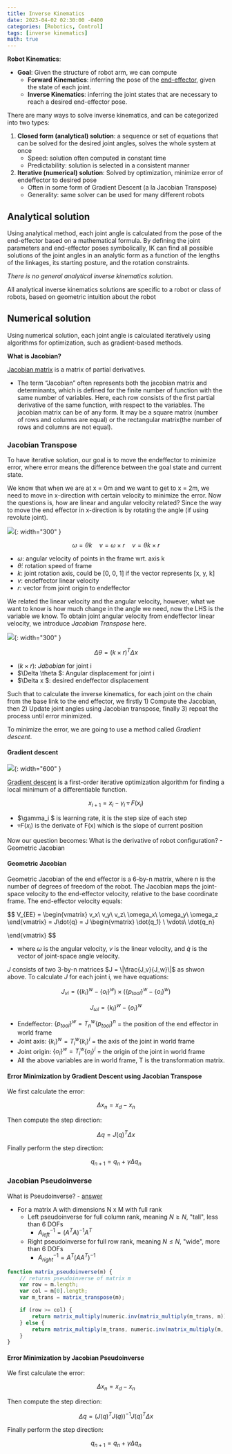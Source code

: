 ```yaml
---
title: Inverse Kinematics 
date: 2023-04-02 02:30:00 -0400
categories: [Robotics, Control]
tags: [inverse kinematics] 
math: true
---
```


**Robot Kinematics**:
- **Goal**: Given the structure of robot arm, we can compute
  - **Forward Kinematics**: inferring the pose of the [end-effector](https://en.wikipedia.org/wiki/Robot_end_effector), given the state of each joint.
  - **Inverse Kinematics**: inferring the joint states that are necessary to reach a desired end-effector pose.

There are many ways to solve inverse kinematics, and can be categorized into two types:
1. **Closed form (analytical) solution**: a sequence or set of equations that can be solved for the desired joint angles, solves the whole system at once
    - Speed: solution often computed in constant time
    - Predictability: solution is selected in a consistent manner
2. **Iterative (numerical) solution**: Solved by optimization, minimize error of endeffector to desired pose
    - Often in some form of Gradient Descent (a la Jacobian Transpose)
    - Generality: same solver can be used for many different robots

## Analytical solution 
Using analytical method, each joint angle is calculated from the pose of the end-effector based on a mathematical formula. By defining the joint parameters and end-effector poses symbolically, IK can find all possible solutions of the joint angles in an analytic form as a function of the lengths of the linkages, its starting posture, and the rotation constraints.

*There is no general analytical inverse kinematics solution.*

All analytical inverse kinematics solutions are specific to a robot or class
of robots, based on geometric intuition about the robot

## Numerical solution
Using numerical solution, each joint angle is calculated iteratively using algorithms for optimization, such as gradient-based methods.

**What is Jacobian?**

[Jacobian matrix](https://en.wikipedia.org/wiki/Jacobian_matrix_and_determinant) is a matrix of partial derivatives.
- The term “Jacobian” often represents both the jacobian matrix and determinants, which is defined for the finite number of function with the same number of variables. Here, each row consists of the first partial derivative of the same function, with respect to the variables. The jacobian matrix can be of any form. It may be a square matrix (number of rows and columns are equal) or the rectangular matrix(the number of rows and columns are not equal).

### Jacobian Transpose 
To have iterative solution, our goal is to  move the endeffector to minimize error, where error means the difference between the goal state and current state. 

We know that when we are at x = 0m and we want to get to x = 2m, we need to move in x-direction with certain velocity to minimize the error. Now the questions is, how are linear and angular velocity related? Since the way to move the end effector in x-direction is by rotating the angle (if using revolute joint).

![](/assets/figures/2023-images/2023-04-02-inverse-kinematics/01.png){: width="300" }

$$
\omega = \dot{\theta}k \quad v = \omega \times r  \quad  v = \dot{\theta}k \times r
$$

- $\omega$: angular velocity of points in the frame wrt. axis k
- $\dot{\theta}$: rotation speed of frame
- $k$: joint rotation axis, could be [0, 0, 1] if the vector represents [x, y, k]
- $v$: endeffector linear velocity
- $r$: vector from joint origin to endeffector

We related the linear velocity and the angular velocity, however, what we want to know is how much change in the angle we need, now the LHS is the variable we know. To obtain joint angular velocity from endeffector linear velocity, we introduce *Jacobian Transpose* here.

![](/assets/figures/2023-images/2023-04-02-inverse-kinematics/02.png){: width="300" }

$$
\Delta \theta = (k \times r)^T \Delta x
$$

- $(k\times r)$: *Jabobian* for joint i
- $\Delta \theta $: Angular displacement for joint i
- $\Delta x $: desired endeffector displacement

Such that to calculate the inverse kinematics, for each joint on the chain from the base link to the end effector, we firstly 1) Compute the Jacobian, then 2) Update joint angles using Jacobian transpose, finally 3) repeat the process until error minimized.

To minimize the error, we are going to use a method called *Gradient descent*.

#### Gradient descent
![](/assets/figures/2023-images/2023-04-02-inverse-kinematics/03.png){: width="600" }

[Gradient descent](https://en.wikipedia.org/wiki/Gradient_descent) is a first-order iterative optimization algorithm for finding a local minimum of a differentiable function.

$$
x_{i+1} = x_i - \gamma_i \triangledown F(x_i)
$$

- $\gamma_i $ is learning rate, it is the step size of each step
- $\triangledown F(x_i)$ is the derivate of F(x) which is the slope of current position

Now our question becomes: What is the derivative of robot configuration? - Geometric Jacobian

#### Geometric Jacobian
Geometric Jacobian of the end effector is a 6-by-n matrix, where n is the number of degrees of freedom of the robot. The Jacobian maps the joint-space velocity to the end-effector velocity, relative to the base coordinate frame. The end-effector velocity equals:

$$
V_{EE} = \begin{vmatrix}
v_x\\ 
v_y\\ 
v_z\\
\omega_x\\ 
\omega_y\\ 
\omega_z
\end{vmatrix} = J\dot{q} 
= J \begin{vmatrix}
\dot{q_1} \\ 
\vdots\\ 
\dot{q_n} 

\end{vmatrix}
$$

- where $\omega$ is the angular velocity, $v$ is the linear velocity, and $\dot{q}$ is the vector of joint-space angle velocity.

$J$ consists of two 3-by-n matrices $J = \|\frac{J_v}{J_w}\|$ as shwon above. To calculate $J$ for each joint i, we have equations:

$$
J_{vi} = (\{k_i\}^w - \{o_i\}^w) \times (\{p_{tool}\}^w - \{o_i\}^w) 
$$

$$
J_{\omega i} = \{k_i\}^w - \{o_i\}^w
$$

- Endeffector: $\{p_{tool}\}^w = T^w_n\{p_{tool}\}^n$ = the position of the end effector in world frame
- Joint axis: $\{k_i\}^w = T^w_i\{k_i\}^i$ = the axis of the joint in world frame
- Joint origin: $\{o_i\}^w = T^w_i\{o_i\}^i$ = the origin of the joint in world frame
- All the above variables are in world frame, T is the transformation matrix.

#### Error Minimization by Gradient Descent using Jacobian Transpose
We first calculate the error:

$$
\Delta x_n = x_d - x_n
$$

Then compute the step direction:

$$
\Delta q =  J(q)^T \Delta x
$$

Finally perform the step direction:

$$
q_{n+1} = q_n + \gamma \Delta q_n
$$

### Jacobian Pseudoinverse
What is Pseudoinverse? - [answer](https://inst.eecs.berkeley.edu/~ee127/sp21/livebook/def_pseudo_inv.html)
- For a matrix A with dimensions N x M with full rank
  - Left pseudoinverse for full column rank, meaning $N \geq N$, "tall", less than 6 DOFs
    - $A^{-1}_{left} = (A^TA)^{-1}A^T$
  - Right pseudoinverse for full row rank, meaning $N \leq N$, "wide", more than 6 DOFs
    - $A^{-1}_{right} = A^T(AA^T)^{-1}$

```javascript
function matrix_pseudoinverse(m) {
    // returns pseudoinverse of matrix m
    var row = m.length;
    var col = m[0].length;
    var m_trans = matrix_transpose(m);

    if (row >= col) {
        return matrix_multiply(numeric.inv(matrix_multiply(m_trans, m)), m_trans);
    } else {
        return matrix_multiply(m_trans, numeric.inv(matrix_multiply(m, m_trans)));
    }
}

```

#### Error Minimization by Jacobian Pseudoinverse

We first calculate the error:

$$
\Delta x_n = x_d - x_n
$$

Then compute the step direction:

$$
\Delta q = (J(q)^T J(q))^{-1}J(q)^T \Delta x
$$

Finally perform the step direction:

$$
q_{n+1} = q_n + \gamma \Delta q_n
$$